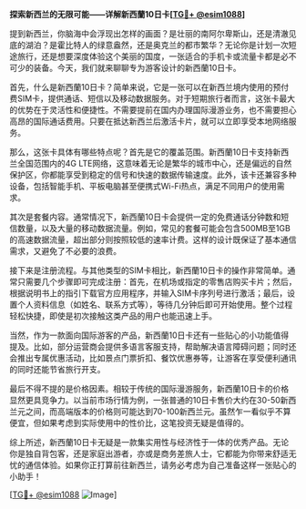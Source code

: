 **探索新西兰的无限可能——详解新西蘭10日卡[[TG💪+ @esim1088](https://t.me/s/esim1088)]**

提到新西兰，你脑海中会浮现出怎样的画面？是壮丽的南阿尔卑斯山，还是清澈见底的湖泊？是霍比特人的绿意盎然，还是奥克兰的都市繁华？无论你是计划一次短途旅行，还是想要深度体验这个美丽的国度，一张适合的手机卡或流量卡都是必不可少的装备。今天，我们就来聊聊专为游客设计的新西蘭10日卡。

首先，什么是新西蘭10日卡？简单来说，它是一张可以在新西兰境内使用的预付费SIM卡，提供通话、短信以及移动数据服务。对于短期旅行者而言，这张卡最大的优势在于灵活性和便捷性。不需要提前在国内办理国际漫游业务，也不需要担心高昂的国际通话费用。只要在抵达新西兰后激活卡片，就可以立即享受本地网络服务。

那么，这张卡具体有哪些特点呢？首先是它的覆盖范围。新西蘭10日卡支持新西兰全国范围内的4G LTE网络，这意味着无论是繁华的城市中心，还是偏远的自然保护区，你都能享受到稳定的信号和快速的数据传输速度。此外，该卡还兼容多种设备，包括智能手机、平板电脑甚至便携式Wi-Fi热点，满足不同用户的使用需求。

其次是套餐内容。通常情况下，新西蘭10日卡会提供一定的免费通话分钟数和短信数量，以及大量的移动数据流量。例如，常见的套餐可能会包含500MB至1GB的高速数据流量，超出部分则按照较低的速率计费。这样的设计既保证了基本通信需求，又避免了不必要的浪费。

接下来是注册流程。与其他类型的SIM卡相比，新西蘭10日卡的操作非常简单。通常只需要几个步骤即可完成注册：首先，在机场或指定的零售店购买卡片；然后，根据说明书上的指引下载官方应用程序，并输入SIM卡序列号进行激活；最后，设置个人资料信息（如姓名、联系方式等），等待几分钟后即可开始使用。整个过程轻松快捷，即使是初次接触这类产品的用户也能迅速上手。

当然，作为一款面向国际游客的产品，新西蘭10日卡还有一些贴心的小功能值得提及。比如，部分运营商会提供多语言客服支持，帮助解决语言障碍问题；同时还会推出专属优惠活动，比如景点门票折扣、餐饮优惠券等，让游客在享受便利通讯的同时还能节省旅行开支。

最后不得不提的是价格因素。相较于传统的国际漫游服务，新西蘭10日卡的价格显然更具竞争力。以当前市场行情为例，一张普通的10日卡售价大约在30-50新西兰元之间，而高端版本的价格则可能达到70-100新西兰元。虽然乍一看似乎不算便宜，但如果考虑到实际使用中的性价比，这笔投资无疑是值得的。

综上所述，新西蘭10日卡无疑是一款集实用性与经济性于一体的优秀产品。无论你是独自背包客，还是家庭出游者，亦或是商务差旅人士，它都能为你带来舒适无忧的通信体验。如果你正打算前往新西兰，请务必考虑为自己准备这样一张贴心的小助手！

[[TG💪+ @esim1088](https://t.me/s/esim1088) ![Image](https://i.postimg.cc/4NQfJmqS/Snipaste-2025-05-13-00-14-12.png)]